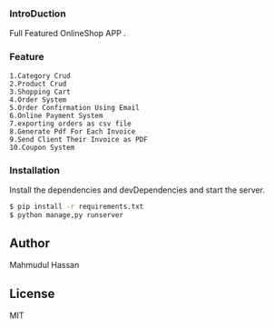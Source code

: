 ### IntroDuction
Full Featured OnlineShop APP .

### Feature
    1.Category Crud
    2.Product Crud
    3.Shopping Cart
    4.Order System
    5.Order Confirmation Using Email
    6.Online Payment System
    7.exporting orders as csv file
    8.Generate Pdf For Each Invoice
    9.Send Client Their Invoice as PDF
    10.Coupon System

### Installation

Install the dependencies and devDependencies and start the server.

```sh
$ pip install -r requirements.txt
$ python manage,py runserver
```

Author
----
Mahmudul Hassan

License
----
MIT
